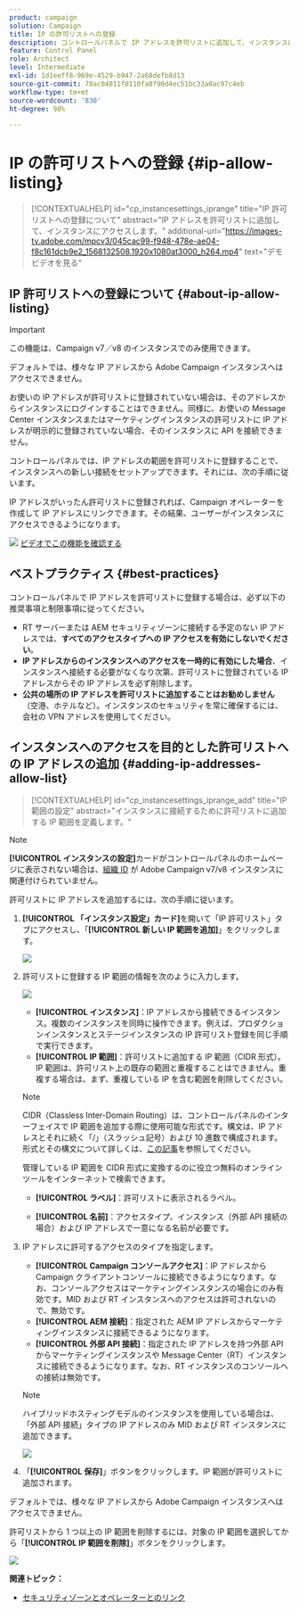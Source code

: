 ```yaml
---
product: campaign
solution: Campaign
title: IP の許可リストへの登録
description: コントロールパネルで IP アドレスを許可リストに追加して、インスタンスにアクセスする方法を説明します
feature: Control Panel
role: Architect
level: Intermediate
exl-id: 1d1eeff8-969e-4529-b947-2a68defb8d13
source-git-commit: 78ac04811f0110fa8f90d4ec51bc33a0ac97c4eb
workflow-type: tm+mt
source-wordcount: '830'
ht-degree: 98%

---
```


# IP の許可リストへの登録 {#ip-allow-listing}

>[!CONTEXTUALHELP]
>id="cp_instancesettings_iprange"
>title="IP 許可リストへの登録について"
>abstract="IP アドレスを許可リストに追加して、インスタンスにアクセスします。"
>additional-url="https://images-tv.adobe.com/mpcv3/045cac99-f948-478e-ae04-f8c161dcb9e2_1568132508.1920x1080at3000_h264.mp4" text="デモビデオを見る"

## IP 許可リストへの登録について {#about-ip-allow-listing}

>[!IMPORTANT]
>
>この機能は、Campaign v7／v8 のインスタンスでのみ使用できます。

デフォルトでは、様々な IP アドレスから Adobe Campaign インスタンスへはアクセスできません。

お使いの IP アドレスが許可リストに登録されていない場合は、そのアドレスからインスタンスにログインすることはできません。同様に、お使いの Message Center インスタンスまたはマーケティングインスタンスの許可リストに IP アドレスが明示的に登録されていない場合、そのインスタンスに API を接続できません。

コントロールパネルでは、IP アドレスの範囲を許可リストに登録することで、インスタンスへの新しい接続をセットアップできます。それには、次の手順に従います。

IP アドレスがいったん許可リストに登録されれば、Campaign オペレーターを作成して IP アドレスにリンクできます。その結果、ユーザーがインスタンスにアクセスできるようになります。

![](assets/do-not-localize/how-to-video.png) [ビデオでこの機能を確認する](https://experienceleague.adobe.com/docs/campaign-classic-learn/control-panel/instance-settings/ip-allow-listing.html?lang=ja#instance-settings)

## ベストプラクティス {#best-practices}

コントロールパネルで IP アドレスを許可リストに登録する場合は、必ず以下の推奨事項と制限事項に従ってください。

* RT サーバーまたは AEM セキュリティゾーンに接続する予定のない IP アドレスでは、**すべてのアクセスタイプへの IP アクセスを有効にしないでください**。
* **IP アドレスからのインスタンスへのアクセスを一時的に有効にした場合**、インスタンスへ接続する必要がなくなり次第、許可リストに登録されている IP アドレスからその IP アドレスを必ず削除します。
* **公共の場所の IP アドレスを許可リストに追加することはお勧めしません**（空港、ホテルなど）。インスタンスのセキュリティを常に確保するには、会社の VPN アドレスを使用してください。

## インスタンスへのアクセスを目的とした許可リストへの IP アドレスの追加 {#adding-ip-addresses-allow-list}

>[!CONTEXTUALHELP]
>id="cp_instancesettings_iprange_add"
>title="IP 範囲の設定"
>abstract="インスタンスに接続するために許可リストに追加する IP 範囲を定義します。"

>[!NOTE]
>
>**[!UICONTROL インスタンスの設定]**&#x200B;カードがコントロールパネルのホームページに表示されない場合は、[組織 ID](https://experienceleague.adobe.com/docs/core-services/interface/administration/organizations.html?lang=ja) が Adobe Campaign v7/v8 インスタンスに関連付けられていません。

許可リストに IP アドレスを追加するには、次の手順に従います。

1. **[!UICONTROL 「インスタンス設定」カード]**&#x200B;を開いて「IP 許可リスト」タブにアクセスし、「**[!UICONTROL 新しい IP 範囲を追加]**」をクリックします。



   ![](assets/ip_whitelist_list1.png)

1. 許可リストに登録する IP 範囲の情報を次のように入力します。

   ![](assets/ip_whitelist_add1.png)

   * **[!UICONTROL インスタンス]**：IP アドレスから接続できるインスタンス。複数のインスタンスを同時に操作できます。例えば、プロダクションインスタンスとステージインスタンスの IP 許可リスト登録を同じ手順で実行できます。
   * **[!UICONTROL IP 範囲]**：許可リストに追加する IP 範囲（CIDR 形式）。IP 範囲は、許可リスト上の既存の範囲と重複することはできません。重複する場合は、まず、重複している IP を含む範囲を削除してください。

   >[!NOTE]
   >
   >CIDR（Classless Inter-Domain Routing）は、コントロールパネルのインターフェイスで IP 範囲を追加する際に使用可能な形式です。構文は、IP アドレスとそれに続く「/」（スラッシュ記号）および 10 進数で構成されます。形式とその構文について詳しくは、[この記事](https://whatismyipaddress.com/cidr)を参照してください。
   >
   >管理している IP 範囲を CIDR 形式に変換するのに役立つ無料のオンラインツールをインターネットで検索できます。

   * **[!UICONTROL ラベル]**：許可リストに表示されるラベル。

   * **[!UICONTROL 名前]**：アクセスタイプ、インスタンス（外部 API 接続の場合）および IP アドレスで一意になる名前が必要です。


1. IP アドレスに許可するアクセスのタイプを指定します。

   * **[!UICONTROL Campaign コンソールアクセス]**：IP アドレスから Campaign クライアントコンソールに接続できるようになります。なお、コンソールアクセスはマーケティングインスタンスの場合にのみ有効です。MID および RT インスタンスへのアクセスは許可されないので、無効です。
   * **[!UICONTROL AEM 接続]**：指定された AEM IP アドレスからマーケティングインスタンスに接続できるようになります。
   * **[!UICONTROL 外部 API 接続]**：指定された IP アドレスを持つ外部 API からマーケティングインスタンスや Message Center（RT）インスタンスに接続できるようになります。なお、RT インスタンスのコンソールへの接続は無効です。

   >[!NOTE]
   >
   >ハイブリッドホスティングモデルのインスタンスを使用している場合は、「外部 API 接続」タイプの IP アドレスのみ MID および RT インスタンスに追加できます。

   ![](assets/ip_whitelist_acesstype.png)

1. 「**[!UICONTROL 保存]**」ボタンをクリックします。IP 範囲が許可リストに追加されます。

   <!--![](assets/ip_whitelist_added.png)-->

デフォルトでは、様々な IP アドレスから Adobe Campaign インスタンスへはアクセスできません。

許可リストから 1 つ以上の IP 範囲を削除するには、対象の IP 範囲を選択してから「**[!UICONTROL IP 範囲を削除]**」ボタンをクリックします。

![](assets/ip_whitelist_delete.png)

**関連トピック：**

* [セキュリティゾーンとオペレーターとのリンク](https://experienceleague.adobe.com/docs/campaign-classic/using/installing-campaign-classic/additional-configurations/security-zones.html#linking-a-security-zone-to-an-operator)
